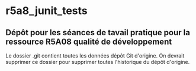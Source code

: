 # r5a8_junit_tests

## Dépôt pour les séances de tavail pratique pour la ressource R5A08 qualité de développement
Le dossier .git contient toutes les données dépôt Git d'origine. On devrait supprimer ce dossier pour supprimer toutes l'historique du dépôt d'origine.
